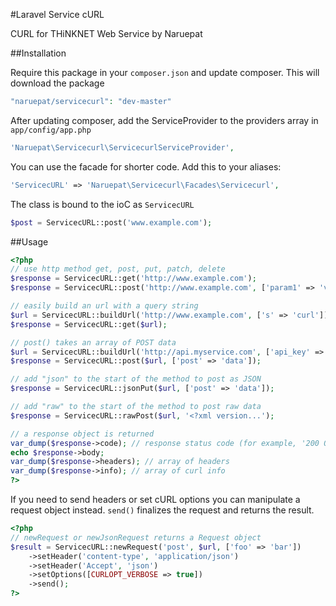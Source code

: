 #Laravel Service cURL

CURL for THiNKNET Web Service by Naruepat

##Installation

Require this package in your `composer.json` and update composer. This will download the package

```php
"naruepat/servicecurl": "dev-master"
```

After updating composer, add the ServiceProvider to the providers array in `app/config/app.php`

```php
'Naruepat\Servicecurl\ServicecurlServiceProvider',
```

You can use the facade for shorter code. Add this to your aliases:

```php
'ServicecURL' => 'Naruepat\Servicecurl\Facades\Servicecurl',
```

The class is bound to the ioC as `ServicecURL`

```php
$post = ServicecURL::post('www.example.com');
```

##Usage
```php
<?php
// use http method get, post, put, patch, delete
$response = ServicecURL::get('http://www.example.com');
$response = ServicecURL::post('http://www.example.com', ['param1' => 'value1']);

// easily build an url with a query string
$url = ServicecURL::buildUrl('http://www.example.com', ['s' => 'curl']);
$response = ServicecURL::get($url);

// post() takes an array of POST data
$url = ServicecURL::buildUrl('http://api.myservice.com', ['api_key' => 'my_api_key']);
$response = ServicecURL::post($url, ['post' => 'data']);

// add "json" to the start of the method to post as JSON
$response = ServicecURL::jsonPut($url, ['post' => 'data']);

// add "raw" to the start of the method to post raw data
$response = ServicecURL::rawPost($url, '<?xml version...');

// a response object is returned
var_dump($response->code); // response status code (for example, '200 OK')
echo $response->body;
var_dump($response->headers); // array of headers
var_dump($response->info); // array of curl info
?>
```

If you need to send headers or set cURL options you can manipulate a request object instead. `send()` finalizes the request and returns the result.

```php
<?php
// newRequest or newJsonRequest returns a Request object
$result = ServicecURL::newRequest('post', $url, ['foo' => 'bar'])
	->setHeader('content-type', 'application/json')
	->setHeader('Accept', 'json')
	->setOptions([CURLOPT_VERBOSE => true])
	->send();
?>
```
